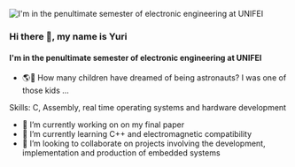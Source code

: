 ![I'm in the penultimate semester of electronic engineering at UNIFEI](https://www.wit.ie/images/made/images/uploads/Courses_Pics/shutterstock_69576301_1000_300_c1.jpg)
### Hi there 👋, my name is Yuri
#### I'm in the penultimate semester of electronic engineering at UNIFEI

- 🌎🚀  How many children have dreamed of being astronauts? I was one of those kids ...

Skills: C, Assembly, real time operating systems and hardware development

- 🔭 I’m currently working on on my final paper 
- 🌱 I’m currently learning C++ and electromagnetic compatibility 
- 👯 I’m looking to collaborate on projects involving the development, implementation and production of embedded systems 
